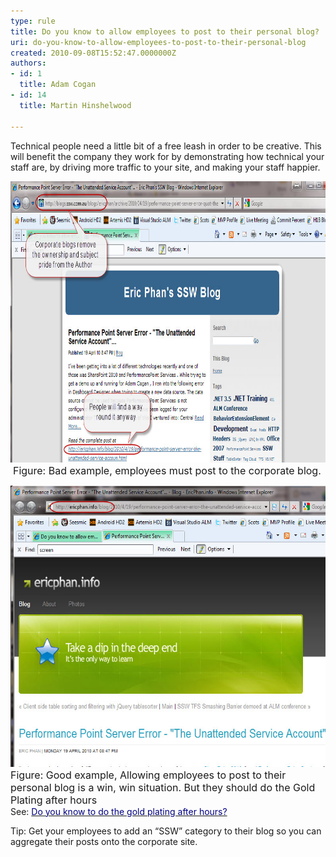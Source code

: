 ```yaml
---
type: rule
title: Do you know to allow employees to post to their personal blog?
uri: do-you-know-to-allow-employees-to-post-to-their-personal-blog
created: 2010-09-08T15:52:47.0000000Z
authors:
- id: 1
  title: Adam Cogan
- id: 14
  title: Martin Hinshelwood

---
```




<span class='intro'> Technical people need a little bit of a free leash in order to be creative. This will benefit the company they work for by demonstrating how technical your staff are, by driving more traffic to your site, and making your staff happier. 
 </span>


  <p>
    <img alt="" style="width&#58;800px;height&#58;450px;" src="./RulesBloggingCorporateBad.jpg" />&#160;<font class="ms-rteCustom-FigureBad" size="+0">Figure&#58; Bad example, employees must post to the corporate blog.</font></p>
<p><img alt="" style="width&#58;800px;height&#58;450px;" src="./RulesBloggingCorporateGood.jpg" /><font class="ms-rteCustom-FigureGood" size="+0">Figure&#58; Good example, Allowing employees to post to their personal blog is a win, win situation. But they should do the Gold Plating after hours</font><br>
See&#58; <a shape="rect" href="/Pages/GoldPlate.aspx" title="http&#58;//sharepoint.ssw.com.au/Standards/Communication/RulesToBetterBlogging/Pages/GoldPlate.aspx" target="_blank"><font color="#000080">Do you know to do the gold plating after hours?</font></a> </p>
<p>Tip&#58; Get your employees to add an “SSW” category to their blog so you can aggregate their posts onto the corporate site.</p>



